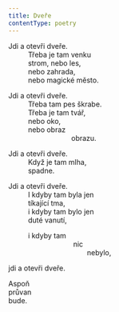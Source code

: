 ```yaml
---
title: Dveře
contentType: poetry
---
```


Jdi a otevři dveře.  
          Třeba je tam venku  
          strom, nebo les,  
          nebo zahrada,  
          nebo magické město.

Jdi a otevři dveře.  
          Třeba tam pes škrabe.  
          Třeba je tam tvář,  
          nebo oko,  
          nebo obraz  
                                obrazu.

Jdi a otevři dveře.  
          Když je tam mlha,  
          spadne.

Jdi a otevři dveře.  
          I kdyby tam byla jen  
          tíkající tma,  
          i kdyby tam bylo jen  
          duté vanutí,

          i kdyby tam  
                                 nic  
                                        nebylo,

jdi a otevři dveře.

Aspoň  
průvan  
bude.
